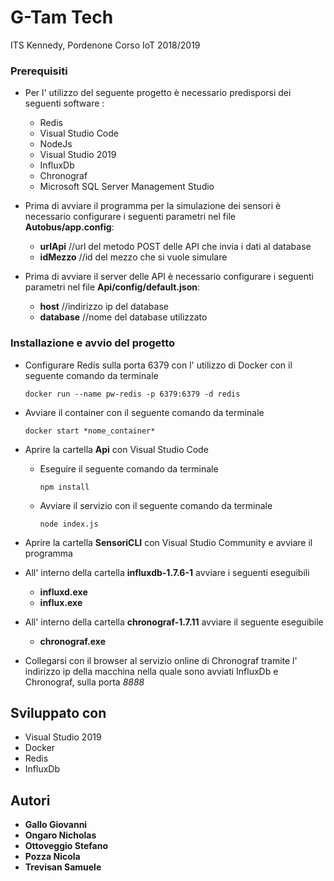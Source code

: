 # G-Tam Tech

ITS Kennedy, Pordenone
Corso IoT 2018/2019

### Prerequisiti

- Per l' utilizzo del seguente progetto è necessario predisporsi dei seguenti software :
    - Redis
    - Visual Studio Code
    - NodeJs
    - Visual Studio 2019
    - InfluxDb
    - Chronograf
    - Microsoft SQL Server Management Studio
    
- Prima di avviare il programma per la simulazione dei sensori è necessario configurare i seguenti parametri nel file **Autobus/app.config**:
  - **urlApi** //url del metodo POST delle API che invia i dati al database
  - **idMezzo** //id del mezzo che si vuole simulare
  
- Prima di avviare il server delle API è necessario configurare i seguenti parametri nel file **Api/config/default.json**:
  - **host** //indirizzo ip del database
  - **database** //nome del database utilizzato

### Installazione e avvio del progetto

* Configurare Redis sulla porta 6379 con l' utilizzo di Docker con il seguente comando da terminale
  ```
  docker run --name pw-redis -p 6379:6379 -d redis
  ```
* Avviare il container con il seguente comando da terminale
  ```
  docker start *nome_container*
  ```
* Aprire la cartella **Api** con Visual Studio Code

    * Eseguire il seguente comando da terminale
      ```
      npm install
      ```
    * Avviare il servizio con il seguente comando da terminale
      ```
      node index.js
      ```
* Aprire la cartella **SensoriCLI** con Visual Studio Community e avviare il programma

* All' interno della cartella **influxdb-1.7.6-1** avviare i seguenti eseguibili
    * **influxd.exe**
    * **influx.exe**
    
* All' interno della cartella **chronograf-1.7.11** avviare il seguente eseguibile
    * **chronograf.exe**
    
* Collegarsi con il browser al servizio online di Chronograf tramite l' indirizzo ip della macchina nella quale sono avviati InfluxDb e Chronograf, sulla porta *8888*
    
  
## Sviluppato con

* Visual Studio 2019
* Docker
* Redis
* InfluxDb

## Autori

* **Gallo Giovanni** 
* **Ongaro Nicholas** 
* **Ottoveggio Stefano** 
* **Pozza Nicola**
* **Trevisan Samuele**


